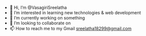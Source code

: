 - 👋 Hi, I’m @VasagiriSreelatha
- 👀 I’m interested in learning new technologies & web development 
- 🌱 I’m currently working on something 
- 💞️ I’m looking to collaborate on 
- 📫 How to reach me to my Gmail sreelatha18299@gmail.com

<!---
VasagiriSreelatha/VasagiriSreelatha is a ✨ special ✨ repository because its `README.md` (this file) appears on your GitHub profile.
You can click the Preview link to take a look at your changes.
--->
